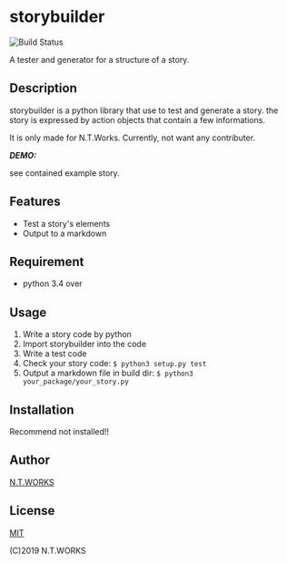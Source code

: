 # storybuilder
![Build Status](https://travis-ci.org/nagisc007/storybuilder.svg?branch=master)

A tester and generator for a structure of a story.

## Description

storybuilder is a python library that use to test and generate a story.
the story is expressed by action objects that contain a few informations.

It is only made for N.T.Works. Currently, not want any contributer.

***DEMO:***

see contained example story.

## Features

- Test a story's elements
- Output to a markdown

## Requirement

- python 3.4 over

## Usage

1. Write a story code by python
1. Import storybuilder into the code
1. Write a test code
1. Check your story code: ``$ python3 setup.py test``
1. Output a markdown file in build dir: ``$ python3 your_package/your_story.py``

## Installation

Recommend not installed!!

## Author

[N.T.WORKS](https://twitter.com/nagi_tter)

## License

[MIT](http://b4b4r07.mit-license.org)


(C)2019 N.T.WORKS

